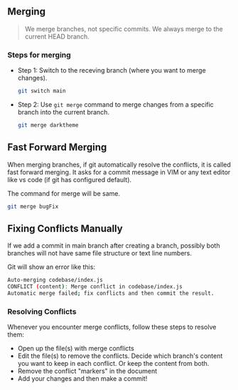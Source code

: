 ## Merging

> We merge branches, not specific commits.
> We always merge to the current HEAD branch.


### Steps for merging

- Step 1: Switch to the receving branch (where you want to merge changes).
  ```bash
  git switch main
  ```

- Step 2: Use `git merge` command to merge changes from a specific branch into the current branch.
  ```bash
  git merge darktheme
  ```
  
## Fast Forward Merging

When merging branches, if git automatically resolve the conflicts, it is called fast forward merging. It asks for a commit message in VIM or any text editor like vs code (if git has configured default).

The command for merge will be same.

```bash
git merge bugFix
```


## Fixing Conflicts Manually

If we add a commit in main branch after creating a branch, possibly both branches will not have same file structure or text line numbers.

Git will show an error like this:

```bash
Auto-merging codebase/index.js
CONFLICT (content): Merge conflict in codebase/index.js
Automatic merge failed; fix conflicts and then commit the result.
```


### Resolving Conflicts

Whenever you encounter merge conflicts, follow these steps to resolve them:

- Open up the file(s) with merge conflicts
- Edit the file(s) to remove the conflicts. Decide which branch's content you want to keep in each conflict.  Or keep the content from both.
- Remove the conflict "markers" in the document
- Add your changes and then make a commit!
